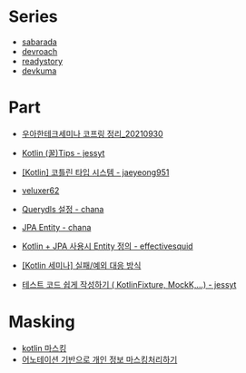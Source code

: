 # Series
- [sabarada](https://sabarada.tistory.com/category/%ED%94%84%EB%A1%9C%EA%B7%B8%EB%9E%98%EB%B0%8D/kotlin)
- [devroach](https://devroach.tistory.com/category/Kotlin)
- [readystory](https://readystory.tistory.com/category/Kotlin)
- [devkuma](https://www.devkuma.com/docs/kotlin/)

# Part
- [우아한테크세미나 코프링 정리_20210930](https://jaeyeong951.medium.com/%EC%9A%B0%EC%95%84%ED%95%9C%ED%85%8C%ED%81%AC%EC%84%B8%EB%AF%B8%EB%82%98-%EC%BD%94%ED%94%84%EB%A7%81-%EC%A0%95%EB%A6%AC-eca1ddb337b5)

- [Kotlin (꿀)Tips - jessyt](https://jessyt.tistory.com/175) 

- [[Kotlin] 코틀린 타입 시스템 - jaeyeong951](https://jaeyeong951.medium.com/kotlin-%EC%BD%94%ED%8B%80%EB%A6%B0-%ED%83%80%EC%9E%85-%EC%8B%9C%EC%8A%A4%ED%85%9C-ebfb7bdbe746)

- [veluxer62](https://veluxer62.github.io/retrospective/october-dev-log/)

- [Querydls 설정 - chana](https://chana.tistory.com/entry/Spring-boot-kotlin-dsl-kotlin-Querydsl-%EC%B4%88%EA%B8%B0%EC%84%A4%EC%A0%95?category=1019168)
- [JPA Entity - chana](https://chana.tistory.com/entry/spring-boot-kotlin-kotlin%EC%9C%BC%EB%A1%9C-JPA-entity-%EC%9E%91%EC%84%B1%ED%95%98%EA%B8%B0)
- [Kotlin + JPA 사용시 Entity 정의 - effectivesquid](https://effectivesquid.tistory.com/entry/Kotlin-JPA-%EC%82%AC%EC%9A%A9%EC%8B%9C-Entity-%EC%A0%95%EC%9D%98)
- [[Kotlin 세미나] 실패/예외 대응 방식](https://hamait.tistory.com/1146)
- [테스트 코드 쉽게 작성하기 ( KotlinFixture, MockK,...) - jessyt](https://jessyt.tistory.com/172)

# Masking
- [kotlin 마스킹](https://alkhwa-113.tistory.com/entry/kotlin-%EB%A7%88%EC%8A%A4%ED%82%B9)
- [어노테이션 기반으로 개인 정보 마스킹처리하기](https://rutesun.github.io/development/annotation-driven-masking/)

